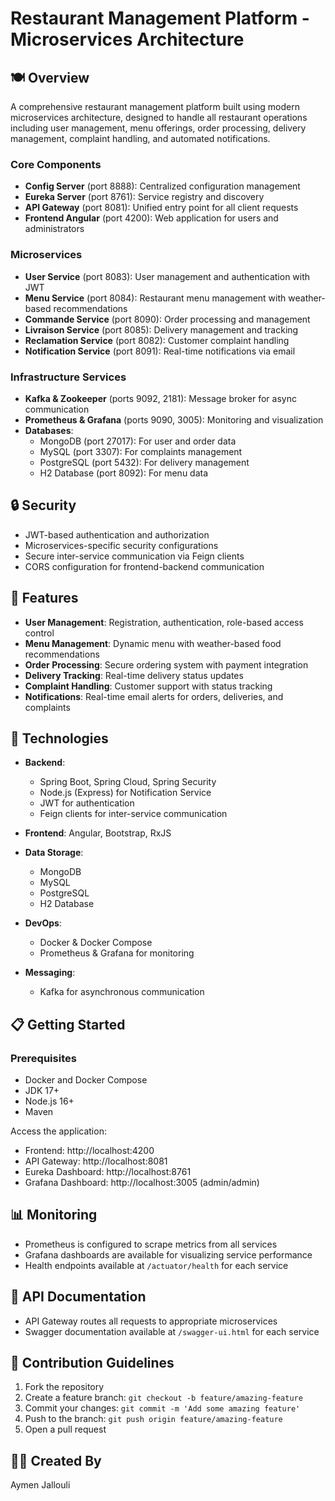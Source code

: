 # Restaurant Management Platform - Microservices Architecture

## 🍽️ Overview
A comprehensive restaurant management platform built using modern microservices architecture, designed to handle all restaurant operations including user management, menu offerings, order processing, delivery management, complaint handling, and automated notifications.



### Core Components
- **Config Server** (port 8888): Centralized configuration management
- **Eureka Server** (port 8761): Service registry and discovery
- **API Gateway** (port 8081): Unified entry point for all client requests
- **Frontend Angular** (port 4200): Web application for users and administrators

### Microservices
- **User Service** (port 8083): User management and authentication with JWT
- **Menu Service** (port 8084): Restaurant menu management with weather-based recommendations
- **Commande Service** (port 8090): Order processing and management
- **Livraison Service** (port 8085): Delivery management and tracking
- **Reclamation Service** (port 8082): Customer complaint handling
- **Notification Service** (port 8091): Real-time notifications via email

### Infrastructure Services
- **Kafka & Zookeeper** (ports 9092, 2181): Message broker for async communication
- **Prometheus & Grafana** (ports 9090, 3005): Monitoring and visualization
- **Databases**:
  - MongoDB (port 27017): For user and order data
  - MySQL (port 3307): For complaints management
  - PostgreSQL (port 5432): For delivery management
  - H2 Database (port 8092): For menu data

## 🔒 Security
- JWT-based authentication and authorization
- Microservices-specific security configurations
- Secure inter-service communication via Feign clients
- CORS configuration for frontend-backend communication

## 🚀 Features
- **User Management**: Registration, authentication, role-based access control
- **Menu Management**: Dynamic menu with weather-based food recommendations
- **Order Processing**: Secure ordering system with payment integration
- **Delivery Tracking**: Real-time delivery status updates
- **Complaint Handling**: Customer support with status tracking
- **Notifications**: Real-time email alerts for orders, deliveries, and complaints

## 🔧 Technologies
- **Backend**: 
  - Spring Boot, Spring Cloud, Spring Security
  - Node.js (Express) for Notification Service
  - JWT for authentication
  - Feign clients for inter-service communication
  
- **Frontend**: Angular, Bootstrap, RxJS

- **Data Storage**: 
  - MongoDB
  - MySQL
  - PostgreSQL
  - H2 Database

- **DevOps**:
  - Docker & Docker Compose
  - Prometheus & Grafana for monitoring

- **Messaging**:
  - Kafka for asynchronous communication

## 📋 Getting Started

### Prerequisites
- Docker and Docker Compose
- JDK 17+
- Node.js 16+
- Maven



 Access the application:
- Frontend: http://localhost:4200
- API Gateway: http://localhost:8081
- Eureka Dashboard: http://localhost:8761
- Grafana Dashboard: http://localhost:3005 (admin/admin)


## 📊 Monitoring
- Prometheus is configured to scrape metrics from all services
- Grafana dashboards are available for visualizing service performance
- Health endpoints available at `/actuator/health` for each service

## 🔄 API Documentation
- API Gateway routes all requests to appropriate microservices
- Swagger documentation available at `/swagger-ui.html` for each service

## 🤝 Contribution Guidelines
1. Fork the repository
2. Create a feature branch: `git checkout -b feature/amazing-feature`
3. Commit your changes: `git commit -m 'Add some amazing feature'`
4. Push to the branch: `git push origin feature/amazing-feature`
5. Open a pull request



## 👨‍💻 Created By
Aymen Jallouli


